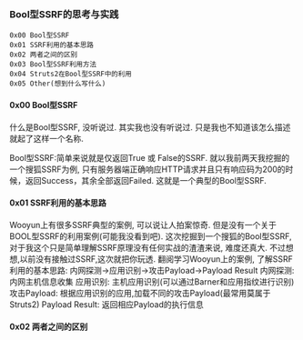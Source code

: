 ### Bool型SSRF的思考与实践

	0x00 Bool型SSRF 
	0x01 SSRF利用的基本思路
	0x02 两者之间的区别
	0x03 Bool型SSRF利用方法
	0x04 Struts2在Bool型SSRF中的利用
	0x05 Other(想到什么写什么)

#### 0x00 Bool型SSRF
什么是Bool型SSRF, 没听说过. 其实我也没有听说过. 只是我也不知道该怎么描述就起了这样一个名称.

Bool型SSRF:简单来说就是仅返回True 或 False的SSRF. 就以我前两天我挖掘的一个搜狐SSRF为例, 只有服务器端正确响应HTTP请求并且只有响应码为200的时候，返回Success，其余全部返回Failed. 这就是一个典型的Bool型SSRF.

#### 0x01 SSRF利用的基本思路
Wooyun上有很多SSRF典型的案例, 可以说让人拍案惊奇. 但是没有一个关于BOOL型SSRF的利用案例(可能我没看到吧). 这次挖掘到一个搜狐的Bool型SSRF, 对于我这个只是简单理解SSRF原理没有任何实战的渣渣来说, 难度还真大. 不过想想,以前没有接触过SSRF,这次就把你玩透. 翻阅学习Wooyun上的案例, 了解SSRF利用的基本思路:
	内网探测->应用识别->攻击Payload->Payload Result
内网探测: 内网主机信息收集
应用识别: 主机应用识别(可以通过Barner和应用指纹进行识别)
攻击Payload: 根据应用识别的应用,加载不同的攻击Payload(最常用莫属于Struts2)
Payload Result: 返回相应Payload的执行信息

#### 0x02 两者之间的区别
